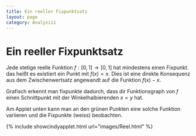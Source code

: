 ```yaml
---
title: Ein reeller Fixpunktsatz
layout: page
category: Analysis1
---
```


# Ein reeller Fixpunktsatz

Jede stetige reelle Funktion $f:[0,1]\to[0,1]$ hat mindestens einen Fixpunkt.
das heißt es existiert ein Punkt mit $f(x)=x$. Dies ist eine direkte Konsequenz aus dem Zwischenwertsatz
angewandt auf die Funktion $f(x)-x$.

Grafisch erkennt man fixpunkte dadurch, dass dir Funktionsgraph von $f$ einen Schnittpunkt mit der
Winkelhalbierenden $x=y$ hat.

Am Applet unten kann man an den grünen Punkten eine solche Funktion variieren und die Fixpunkte (weiss) beobachten.


{% include showcindyapplet.html url="images/Reel.html" %}


